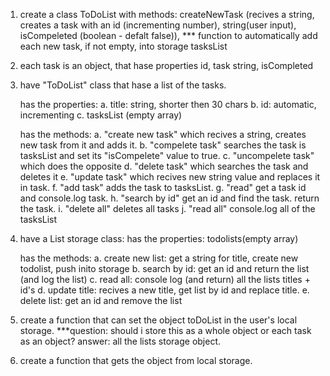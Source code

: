 1. create a class ToDoList with methods:
   createNewTask (recives a string, creates a task with an id (incrementing number), string(user input), isCompeleted (boolean - defalt false)),
   \*\*\* function to automatically add each new task, if not empty, into storage tasksList

2. each task is an object, that hase properties id, task
   string, isCompleted

3. have "ToDoList" class that hase a list of the tasks.

   has the properties:
   a. title: string, shorter then 30 chars
   b. id: automatic, incrementing
   c. tasksList (empty array)

   has the methods:
   a. "create new task" which recives a string, creates new task from it and adds it.
   b. "compelete task" searches the task is tasksList and set its "isCompelete" value to true.
   c. "uncompelete task" which does the opposite
   d. "delete task" which searches the task and deletes it
   e. "update task" which recives new string value and replaces it in task.
   f. "add task" adds the task to tasksList.
   g. "read" get a task id and console.log task.
   h. "search by id" get an id and find the task. return the task.
   i. "delete all" deletes all tasks
   j. "read all" console.log all of the tasksList

4. have a List storage class:
   has the properties:
   todolists(empty array)

   has the methods:
   a. create new list: get a string for title, create new todolist, push inito storage
   b. search by id: get an id and return the list (and log the list)
   c. read all: console log (and return) all the lists titles + id's
   d. update title: recives a new title, get list by id and replace title.
   e. delete list: get an id and remove the list

5. create a function that can set the object toDoList in the user's local storage.
   \*\*\*question: should i store this as a whole object or each task as an object?
   answer: all the lists storage object.

6. create a function that gets the object from local storage.
